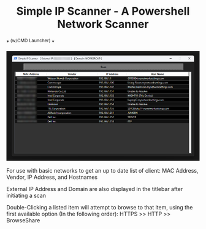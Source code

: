 <h1 align="center">Simple IP Scanner - A Powershell Network Scanner</h1>
*<sup align="center"> (w/CMD Launcher) </sup>*

<p align="center"><img src="https://github.com/illsk1lls/IPScanner/blob/main/.readme/IPScanner.png?raw=true"></p>

For use with basic networks to get an up to date list of client: MAC Address, Vendor, IP Address, and Hostnames<br>

External IP Address and Domain are also displayed in the titlebar after initiating a scan<br>

Double-Clicking a listed item will attempt to browse to that item, using the first available option (In the following order): HTTPS \>\> HTTP \>\> BrowseShare<br>